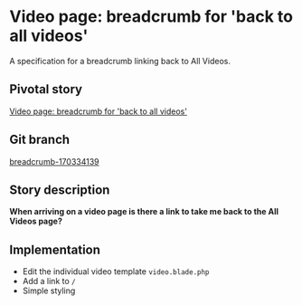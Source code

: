 <!-- Generate a new file using -->
<!-- sed -e "s/\Video page: breadcrumb for 'back to all videos'/My story/" -e "s/\170334139/156128780/" -e "s/\breadcrumb-170334139/`git_current_branch`/g" template.md | tee "`git_current_branch`.md" -->

# Video page: breadcrumb for 'back to all videos'

A specification for a breadcrumb linking back to All Videos.

## Pivotal story

[Video page: breadcrumb for 'back to all videos'](https://www.pivotaltracker.com/story/show/170334139)

## Git branch

[breadcrumb-170334139](https://github.com/HammerMuseum/hammer-video/breadcrumb-170334139)

## Story description
**When arriving on a video page is there a link to take me back to the All Videos page?**

## Implementation
- Edit the individual video template `video.blade.php`
- Add a link to `/`
- Simple styling